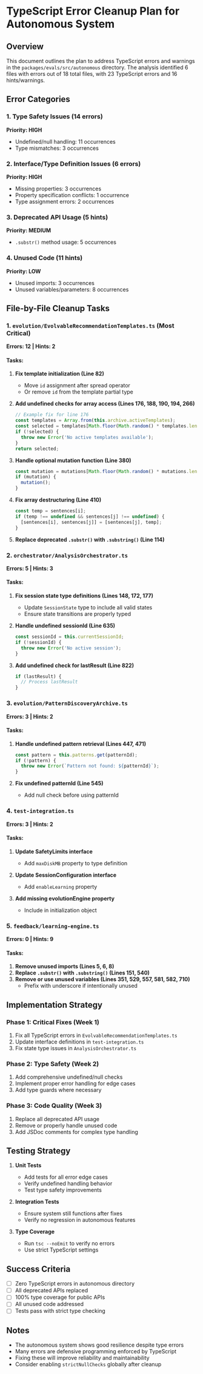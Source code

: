 # TypeScript Error Cleanup Plan for Autonomous System

## Overview
This document outlines the plan to address TypeScript errors and warnings in the `packages/evals/src/autonomous` directory. The analysis identified 6 files with errors out of 18 total files, with 23 TypeScript errors and 16 hints/warnings.

## Error Categories

### 1. Type Safety Issues (14 errors)
**Priority: HIGH**
- Undefined/null handling: 11 occurrences
- Type mismatches: 3 occurrences

### 2. Interface/Type Definition Issues (6 errors)
**Priority: HIGH**
- Missing properties: 3 occurrences
- Property specification conflicts: 1 occurrence
- Type assignment errors: 2 occurrences

### 3. Deprecated API Usage (5 hints)
**Priority: MEDIUM**
- `.substr()` method usage: 5 occurrences

### 4. Unused Code (11 hints)
**Priority: LOW**
- Unused imports: 3 occurrences
- Unused variables/parameters: 8 occurrences

## File-by-File Cleanup Tasks

### 1. `evolution/EvolvableRecommendationTemplates.ts` (Most Critical)
**Errors: 12 | Hints: 2**

#### Tasks:
1. **Fix template initialization (Line 82)**
   - Move `id` assignment after spread operator
   - Or remove `id` from the template partial type

2. **Add undefined checks for array access (Lines 176, 188, 190, 194, 266)**
   ```typescript
   // Example fix for line 176
   const templates = Array.from(this.archive.activeTemplates);
   const selected = templates[Math.floor(Math.random() * templates.length)];
   if (!selected) {
     throw new Error('No active templates available');
   }
   return selected;
   ```

3. **Handle optional mutation function (Line 380)**
   ```typescript
   const mutation = mutations[Math.floor(Math.random() * mutations.length)];
   if (mutation) {
     mutation();
   }
   ```

4. **Fix array destructuring (Line 410)**
   ```typescript
   const temp = sentences[i];
   if (temp !== undefined && sentences[j] !== undefined) {
     [sentences[i], sentences[j]] = [sentences[j], temp];
   }
   ```

5. **Replace deprecated `.substr()` with `.substring()` (Line 114)**

### 2. `orchestrator/AnalysisOrchestrator.ts`
**Errors: 5 | Hints: 3**

#### Tasks:
1. **Fix session state type definitions (Lines 148, 172, 177)**
   - Update `SessionState` type to include all valid states
   - Ensure state transitions are properly typed

2. **Handle undefined sessionId (Line 635)**
   ```typescript
   const sessionId = this.currentSessionId;
   if (!sessionId) {
     throw new Error('No active session');
   }
   ```

3. **Add undefined check for lastResult (Line 822)**
   ```typescript
   if (lastResult) {
     // Process lastResult
   }
   ```

### 3. `evolution/PatternDiscoveryArchive.ts`
**Errors: 3 | Hints: 2**

#### Tasks:
1. **Handle undefined pattern retrieval (Lines 447, 471)**
   ```typescript
   const pattern = this.patterns.get(patternId);
   if (!pattern) {
     throw new Error(`Pattern not found: ${patternId}`);
   }
   ```

2. **Fix undefined patternId (Line 545)**
   - Add null check before using patternId

### 4. `test-integration.ts`
**Errors: 3 | Hints: 2**

#### Tasks:
1. **Update SafetyLimits interface**
   - Add `maxDiskMB` property to type definition

2. **Update SessionConfiguration interface**
   - Add `enableLearning` property

3. **Add missing evolutionEngine property**
   - Include in initialization object

### 5. `feedback/learning-engine.ts`
**Errors: 0 | Hints: 9**

#### Tasks:
1. **Remove unused imports (Lines 5, 6, 8)**
2. **Replace `.substr()` with `.substring()` (Lines 151, 540)**
3. **Remove or use unused variables (Lines 351, 529, 557, 581, 582, 710)**
   - Prefix with underscore if intentionally unused

## Implementation Strategy

### Phase 1: Critical Fixes (Week 1)
1. Fix all TypeScript errors in `EvolvableRecommendationTemplates.ts`
2. Update interface definitions in `test-integration.ts`
3. Fix state type issues in `AnalysisOrchestrator.ts`

### Phase 2: Type Safety (Week 2)
1. Add comprehensive undefined/null checks
2. Implement proper error handling for edge cases
3. Add type guards where necessary

### Phase 3: Code Quality (Week 3)
1. Replace all deprecated API usage
2. Remove or properly handle unused code
3. Add JSDoc comments for complex type handling

## Testing Strategy

1. **Unit Tests**
   - Add tests for all error edge cases
   - Verify undefined handling behavior
   - Test type safety improvements

2. **Integration Tests**
   - Ensure system still functions after fixes
   - Verify no regression in autonomous features

3. **Type Coverage**
   - Run `tsc --noEmit` to verify no errors
   - Use strict TypeScript settings

## Success Criteria

- [ ] Zero TypeScript errors in autonomous directory
- [ ] All deprecated APIs replaced
- [ ] 100% type coverage for public APIs
- [ ] All unused code addressed
- [ ] Tests pass with strict type checking

## Notes

- The autonomous system shows good resilience despite type errors
- Many errors are defensive programming enforced by TypeScript
- Fixing these will improve reliability and maintainability
- Consider enabling `strictNullChecks` globally after cleanup